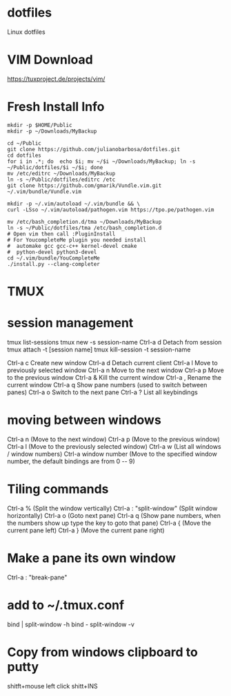 # dotfiles
Linux dotfiles

# VIM Download
https://tuxproject.de/projects/vim/

# Fresh Install Info

```console
mkdir -p $HOME/Public
mkdir -p ~/Downloads/MyBackup

cd ~/Public
git clone https://github.com/julianobarbosa/dotfiles.git
cd dotfiles
for i in .*; do  echo $i; mv ~/$i ~/Downloads/MyBackup; ln -s ~/Public/dotfiles/$i ~/$i; done
mv /etc/editrc ~/Downloads/MyBackup
ln -s ~/Public/dotfiles/editrc /etc
git clone https://github.com/gmarik/Vundle.vim.git ~/.vim/bundle/Vundle.vim

mkdir -p ~/.vim/autoload ~/.vim/bundle && \
curl -LSso ~/.vim/autoload/pathogen.vim https://tpo.pe/pathogen.vim

mv /etc/bash_completion.d/tma ~/Downloads/MyBackup
ln -s ~/Public/dotfiles/tma /etc/bash_completion.d
# Open vim then call :PluginInstall
# For YoucompleteMe plugin you needed install
#  automake gcc gcc-c++ kernel-devel cmake
#  python-devel python3-devel
cd ~/.vim/bundle/YouCompleteMe
./install.py --clang-completer
```

# TMUX
# session management

tmux list-sessions
tmux new -s session-name
Ctrl-a d Detach from session
tmux attach -t [session name]
tmux kill-session -t session-name


Ctrl-a c Create new window
Ctrl-a d Detach current client
Ctrl-a l Move to previously selected window
Ctrl-a n Move to the next window
Ctrl-a p Move to the previous window
Ctrl-a & Kill the current window
Ctrl-a , Rename the current window
Ctrl-a q Show pane numbers (used to switch between panes)
Ctrl-a o Switch to the next pane
Ctrl-a ? List all keybindings


# moving between windows

Ctrl-a n (Move to the next window)
Ctrl-a p (Move to the previous window)
Ctrl-a l (Move to the previously selected window)
Ctrl-a w (List all windows / window numbers)
Ctrl-a window number (Move to the specified window number, the
default bindings are from 0 -- 9)

# Tiling commands

Ctrl-a % (Split the window vertically)
Ctrl-a : "split-window" (Split window horizontally)
Ctrl-a o (Goto next pane)
Ctrl-a q (Show pane numbers, when the numbers show up type the key
to goto that pane)
Ctrl-a { (Move the current pane left)
Ctrl-a } (Move the current pane right)


# Make a pane its own window

Ctrl-a : "break-pane"


# add to ~/.tmux.conf

bind | split-window -h
bind - split-window -v

# Copy from windows clipboard to putty
shitft+mouse left click
shitt+INS
